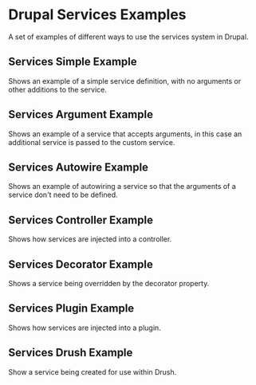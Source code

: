 # Drupal Services Examples

A set of examples of different ways to use the services system in Drupal.

## Services Simple Example

Shows an example of a simple service definition, with no arguments or other
additions to the service.

## Services Argument Example

Shows an example of a service that accepts arguments, in this case an
additional service is passed to the custom service.

## Services Autowire Example

Shows an example of autowiring a service so that the arguments of a service
don't need to be defined.

## Services Controller Example

Shows how services are injected into a controller.

## Services Decorator Example

Shows a service being overridden by the decorator property.

## Services Plugin Example

Shows how services are injected into a plugin.

## Services Drush Example

Show a service being created for use within Drush.
